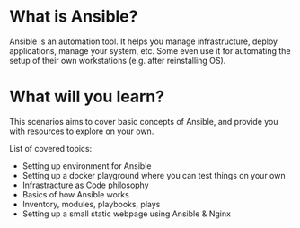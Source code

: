 # What is Ansible?
Ansible is an automation tool. It helps you manage infrastructure, deploy
applications, manage your system, etc. Some even use it for automating the
setup of their own workstations (e.g. after reinstalling OS).

# What will you learn?
This scenarios aims to cover basic concepts of Ansible, and provide you with
resources to explore on your own.

List of covered topics:
 * Setting up environment for Ansible
 * Setting up a docker playground where you can test things on your own
 * Infrastracture as Code philosophy
 * Basics of how Ansible works
 * Inventory, modules, playbooks, plays
 * Setting up a small static webpage using Ansible & Nginx
